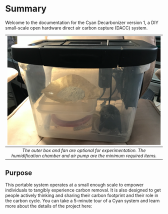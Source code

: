 # Summary

Welcome to the documentation for the Cyan Decarbonizer version 1, a DIY small-scale open hardware direct air carbon capture (DACC) system.

| ![Build Status](../docs/assets/images/assemblyinst/cyan_side_view.png) |
|:--:|
| *The outer box and fan are optional for experimentation. The humidification chamber and air pump are the minimum required items.* |

## Purpose

This portable system operates at a small enough scale to empower individuals to tangibly experience carbon removal. It is also designed to get people actively thinking and sharing their carbon footprint and their role in the carbon cycle.
You can take a 5-minute tour of a Cyan system and learn more about the details of the project here:
